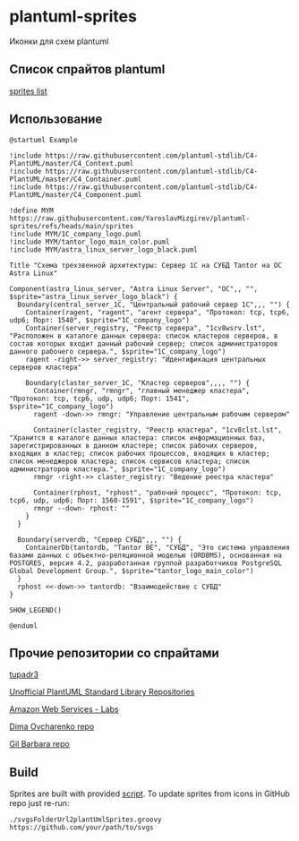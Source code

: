 # plantuml-sprites

Иконки для схем plantuml

## Список спрайтов plantuml

[sprites list](./sprites-list.md)

## Использование

```plantuml
@startuml Example

!include https://raw.githubusercontent.com/plantuml-stdlib/C4-PlantUML/master/C4_Context.puml
!include https://raw.githubusercontent.com/plantuml-stdlib/C4-PlantUML/master/C4_Container.puml
!include https://raw.githubusercontent.com/plantuml-stdlib/C4-PlantUML/master/C4_Component.puml

!define MYM https://raw.githubusercontent.com/YaroslavMizgirev/plantuml-sprites/refs/heads/main/sprites
!include MYM/1C_company_logo.puml
!include MYM/tantor_logo_main_color.puml
!include MYM/astra_linux_server_logo_black.puml

Title "Схема трехзвенной архитектуры: Сервер 1С на СУБД Tantor на ОС Astra Linux"

Component(astra_linux_server, "Astra Linux Server", "ОС",, "", $sprite="astra_linux_server_logo_black") {
  Boundary(central_server_1C, "Центральный рабочий сервер 1C",,, "") {
    Container(ragent, "ragent", "агент сервера", "Протокол: tcp, tcp6, udp6; Порт: 1540", $sprite="1C_company_logo")
    Container(server_registry, "Реестр сервера", "1cv8wsrv.lst", "Расположен в каталоге данных сервера: список кластеров серверов, в состав которых входит данный рабочий сервер; список администраторов данного рабочего сервера.", $sprite="1C_company_logo")
    ragent -right->> server_registry: "Идентификация центральных серверов кластера"

    Boundary(claster_server_1C, "Кластер серверов",,,, "") {
      Container(rmngr, "rmngr", "главный менеджер кластера", "Протокол: tcp, tcp6, udp, udp6; Порт: 1541", $sprite="1C_company_logo")
      ragent -down->> rmngr: "Управление центральным рабочим сервером"

      Container(claster_registry, "Реестр кластера", "1cv8clst.lst", "Хранится в каталоге данных кластера: список информационных баз, зарегистрированных в данном кластере; список рабочих серверов, входящих в кластер; список рабочих процессов, входящих в кластер; список менеджеров кластера; список сервисов кластера; список администраторов кластера.", $sprite="1C_company_logo")
      rmngr -right->> claster_registry: "Ведение реестра кластера"

      Container(rphost, "rphost", "рабочий процесс", "Протокол: tcp, tcp6, udp, udp6; Порт: 1560-1591", $sprite="1C_company_logo")
      rmngr --down- rphost: ""
    }
  }

  Boundary(serverdb, "Сервер СУБД",,, "") {
    ContainerDb(tantordb, "Tantor BE", "СУБД", "Это система управления базами данных с объектно-реляционной моделью (ORDBMS), основанная на POSTGRES, версия 4.2, разработанная группой разработчиков PostgreSQL Global Development Group.", $sprite="tantor_logo_main_color")
  }
  rphost <<-down->> tantordb: "Взаимодействие с СУБД"
}

SHOW_LEGEND()

@enduml
```

## Прочие репозитории со спрайтами

[tupadr3](https://github.com/tupadr3/plantuml-icon-font-sprites/tree/main)

[Unofficial PlantUML Standard Library Repositories](https://github.com/plantuml-stdlib/cicon-plantuml-sprites)

[Amazon Web Services - Labs](https://github.com/awslabs/aws-icons-for-plantuml)

[Dima Ovcharenko repo](https://github.com/ovcharenko-di/1ce-icons-for-plantuml)

[Gil Barbara repo](https://github.com/gilbarbara/logos)

## Build

Sprites are built with provided [script](script/svgsFolderUrl2plantUmlSprites.groovy). To update sprites from icons in GitHub repo just re-run:

```shell
./svgsFolderUrl2plantUmlSprites.groovy https://github.com/your/path/to/svgs
```
